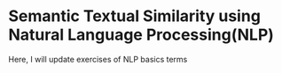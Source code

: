 # Semantic Textual Similarity using Natural Language Processing(NLP)

Here, I will update exercises of NLP basics terms
